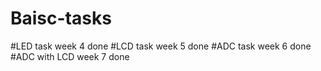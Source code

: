 # Baisc-tasks
#LED task week 4 done
#LCD task week 5 done
#ADC task week 6 done
#ADC with LCD week 7 done
